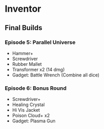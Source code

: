 # Inventor

## Final Builds

### Episode 5: Parallel Universe

- Hammer+
- Screwdriver
- Rubber Mallet
- Transformer x2 (14 dmg)
- Gadget: Battle Wrench (Combine all dice)


### Episode 6: Bonus Round

- Screwdriver+
- Healing Crystal
- Hi Vis Jacket
- Poison Cloud+ x2
- Gadget: Plasma Gun